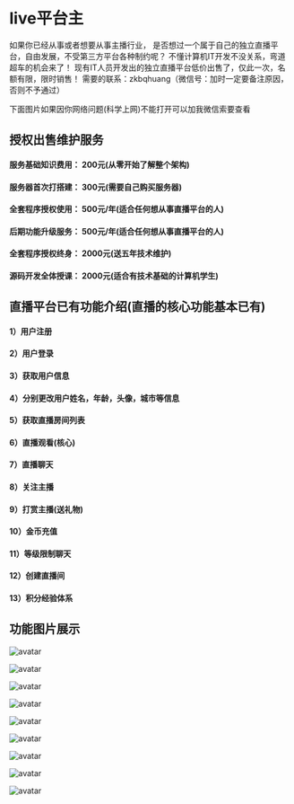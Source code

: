 # live平台主

如果你已经从事或者想要从事主播行业，
是否想过一个属于自己的独立直播平台，自由发展，不受第三方平台各种制约呢？
不懂计算机IT开发不没关系，弯道超车的机会来了！
现有IT人员开发出的独立直播平台低价出售了，仅此一次，名额有限，限时销售！
需要的联系：zkbqhuang（微信号：加时一定要备注原因，否则不予通过） 

下面图片如果因你网络问题(科学上网)不能打开可以加我微信索要查看


## 授权出售维护服务

#### 服务基础知识费用： 200元(从零开始了解整个架构)
#### 服务器首次打搭建： 300元(需要自己购买服务器)
#### 全套程序授权使用： 500元/年(适合任何想从事直播平台的人)
#### 后期功能升级服务： 500元/年(适合任何想从事直播平台的人)

#### 全套程序授权终身： 2000元(送五年技术维护)

#### 源码开发全体授课： 2000元(适合有技术基础的计算机学生)



## 直播平台已有功能介绍(直播的核心功能基本已有)

#### 1）用户注册

#### 2）用户登录

#### 3）获取用户信息

#### 4）分别更改用户姓名，年龄，头像，城市等信息
#### 5）获取直播房间列表

#### 6）直播观看(核心)

#### 7）直播聊天

#### 8）关注主播
#### 9）打赏主播(送礼物)

#### 10）金币充值

#### 11）等级限制聊天
#### 12）创建直播间
#### 13）积分经验体系



## 功能图片展示

![avatar](https://github.com/zkbqhuang/live/blob/main/img/live3.jpg)

![avatar](https://github.com/zkbqhuang/live/blob/main/img/live2.jpg)

![avatar](https://github.com/zkbqhuang/live/blob/main/img/live6.jpg)

![avatar](https://github.com/zkbqhuang/live/blob/main/img/live1.jpg)

![avatar](https://github.com/zkbqhuang/live/blob/main/img/live4.jpg)

![avatar](https://github.com/zkbqhuang/live/blob/main/img/live5.jpg)

![avatar](https://github.com/zkbqhuang/live/blob/main/img/live7.jpg)

![avatar](https://github.com/zkbqhuang/live/blob/main/img/live8.jpg)

![avatar](https://github.com/zkbqhuang/live/blob/main/img/live9.jpg)